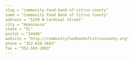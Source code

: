 ```yaml
---
slug = "community-food-bank-of-citrus-county"
name = "Community Food Bank of Citrus County"
address = "5259 W Cardinal Street"
city = "Homosassa"
state = "FL"
postal = "34446"
website = "http://communityfoodbankofcitruscounty.org"
phone = "352-628-3663"
fax = "352-503-2003"
---
```

